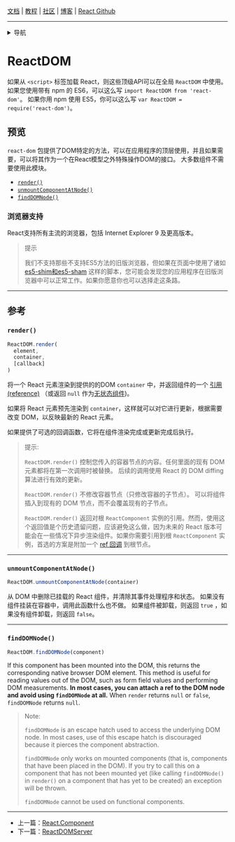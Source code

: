 [文档](/cn/docs/hello-world.md) | [教程](/cn/tutorial/tutorial.md) | [社区](/cn/community/support.md) | [博客](/cn/_posts/2017-04-07-react-v15.5.0.md) | [React Github](https://facebook.github.io/react/)

---
<details>
  <summary>导航</summary>

#### 快速入门

* [安装](/cn/docs/installation.md)
* [Hello World](/cn/docs/hello-world.md)
* [JSX 介绍](/cn/docs/introducing-jsx.md)
* [渲染元素](/cn/docs/rendering-elements.md)
* [组件和Props](/cn/docs/components-and-props.md)
* [State和生命周期](/cn/docs/state-and-lifecycle.md)
* [事件处理](/cn/docs/handling-events.md)
* [条件渲染](/cn/docs/conditional-rendering.md)
* [列表和键](/cn/docs/lists-and-keys.md)
* [表单](/cn/docs/forms.md)
* [状态提升](/cn/docs/lifting-state-up.md)
* [组合 vs 继承](/cn/docs/composition-vs-inheritance.md)
* [用 React 思考](/cn/docs/thinking-in-react.md)

#### 高级教程

* [深入JSX](/cn/docs/jsx-in-depth.md)
* [使用 PropTypes 做类型检查](/cn/docs/typechecking-with-proptypes.md)
* [Refs 和 DOM](/cn/docs/refs-and-the-dom.md)
* [不可控组件](/cn/docs/uncontrolled-components.md)
* [性能优化](/cn/docs/optimizing-performance.md)
* [不使用 ES6 的 React](/cn/docs/react-without-es6.md)
* [不使用 JSX 的 React](/cn/docs/react-without-jsx.md)
* [一致性比较（Reconciliation）](/cn/docs/reconciliation.md)
* [上下文（Context）](/cn/docs/context.md)
* [Web Components](/cn/docs/web-components.md)
* [高阶组件](/cn/docs/higher-order-components.md)
* [与其它类库集成](/cn/docs/integrating-with-other-libraries.md)

#### 参考

* [React API](/cn/docs/react-api.md)
* [React.Component](/cn/docs/react-component.md)
* [**`ReactDOM`**](/cn/docs/react-dom.md)
* [ReactDOMServer](/cn/docs/react-dom-server.md)
* [DOM 元素](/cn/docs/dom-elements.md)
* [合成事件（SyntheticEvent）](/cn/docs/events.md)

#### 贡献

* [如何贡献](/cn/contributing/how-to-contribute.md)
* [代码库概述](/cn/contributing/codebase-overview.md)
* [实现说明](/cn/contributing/implementation-notes.md)
* [设计原则](/cn/contributing/design-principles.md)


</details>

# ReactDOM

如果从 `<script>` 标签加载 React，则这些顶级API可以在全局 `ReactDOM` 中使用。 如果您使用带有 npm 的 ES6，可以这么写 `import ReactDOM from 'react-dom'`。 如果你用 npm 使用 ES5，你可以这么写 `var ReactDOM = require('react-dom')`。

## 预览

`react-dom` 包提供了DOM特定的方法，可以在应用程序的顶层使用，并且如果需要，可以将其作为一个在React模型之外特殊操作DOM的接口。 大多数组件不需要使用此模块。

- [`render()`](#render)
- [`unmountComponentAtNode()`](#unmountcomponentatnode)
- [`findDOMNode()`](#finddomnode)

### 浏览器支持

React支持所有主流的浏览器，包括 Internet Explorer 9 及更高版本。

> 提示
>
> 我们不支持那些不支持ES5方法的旧版浏览器，但如果在页面中使用了诸如 [es5-shim和es5-sham](https://github.com/es-shims/es5-shim) 这样的脚本，您可能会发现您的应用程序在旧版浏览器中可以正常工作。如果你愿意你也可以选择走这条路。

* * *

## 参考

### `render()`

```javascript
ReactDOM.render(
  element,
  container,
  [callback]
)
```

将一个 React 元素渲染到提供的的DOM `container` 中，并返回组件的一个 [引用(reference)](/cn/docs/more-about-refs.md) （或返回 `null` 作为[无状态组件](/cn/docs/components-and-props.md#functional-and-class-components))。

如果将 React 元素预先渲染到 `container`，这样就可以对它进行更新，根据需要改变 DOM，以反映最新的 React 元素。

如果提供了可选的回调函数，它将在组件渲染完成或更新完成后执行。

> 提示:
>
> `ReactDOM.render()` 控制您传入的容器节点的内容。任何里面的现有 DOM 元素都将在第一次调用时被替换。 后续的调用使用 React 的 DOM diffing 算法进行有效的更新。
>
> `ReactDOM.render()` 不修改容器节点（只修改容器的子节点）。 可以将组件插入到现有的 DOM 节点，而不会覆盖现有的子节点。 
>
> `ReactDOM.render()` 返回对根 `ReactComponent` 实例的引用。然而，使用这个返回值是个历史遗留问题，应该避免这么做，因为未来的 React 版本可能会在一些情况下异步渲染组件。如果你需要引用到根 `ReactComponent` 实例，首选的方案是附加一个 [ref 回调](/cn/docs/more-about-refs.md#the-ref-callback-attribute) 到根节点。

* * *

### `unmountComponentAtNode()`

```javascript
ReactDOM.unmountComponentAtNode(container)
```

从 DOM 中删除已挂载的 React 组件，并清除其事件处理程序和状态。 如果没有组件挂装在容器中，调用此函数什么也不做。 如果组件被卸载，则返回 `true` ，如果没有组件卸载，则返回 `false`。

* * *

### `findDOMNode()`

```javascript
ReactDOM.findDOMNode(component)
```
If this component has been mounted into the DOM, this returns the corresponding native browser DOM element. This method is useful for reading values out of the DOM, such as form field values and performing DOM measurements. **In most cases, you can attach a ref to the DOM node and avoid using `findDOMNode` at all.** When `render` returns `null` or `false`, `findDOMNode` returns `null`.

> Note:
>
> `findDOMNode` is an escape hatch used to access the underlying DOM node. In most cases, use of this escape hatch is discouraged because it pierces the component abstraction.
>
> `findDOMNode` only works on mounted components (that is, components that have been placed in the DOM). If you try to call this on a component that has not been mounted yet (like calling `findDOMNode()` in `render()` on a component that has yet to be created) an exception will be thrown.
>
> `findDOMNode` cannot be used on functional components.

---

* 上一篇：[React.Component](/cn/docs/react-component.md)
* 下一篇：[ReactDOMServer](/cn/docs/react-dom-server.md)
